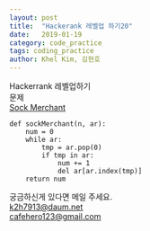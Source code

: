 ```yaml
---
layout: post
title:  "Hackerank 레벨업 하기20"
date:   2019-01-19
category: code_practice
tags: coding_practice
author: Khel Kim, 김현호
---
```


Hackerrank 레벨업하기  
문제  
[Sock Merchant](https://www.hackerrank.com/challenges/sock-merchant/problem)

~~~
def sockMerchant(n, ar):
    num = 0
    while ar:
        tmp = ar.pop(0)
        if tmp in ar:
            num += 1
            del ar[ar.index(tmp)]
    return num
~~~

궁금하신게 있다면 메일 주세요.  
k2h7913@daum.net  
cafehero123@gmail.com
